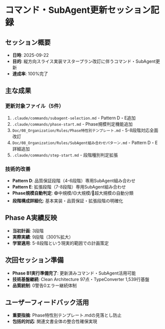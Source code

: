 # コマンド・SubAgent更新セッション記録

## セッション概要
- **日時**: 2025-09-22
- **目的**: 縦方向スライス実装マスタープラン改訂に伴うコマンド・SubAgent更新
- **達成率**: 100%完了

## 主な成果
### 更新対象ファイル（5件）
1. `.claude/commands/subagent-selection.md` - Pattern D・E追加
2. `.claude/commands/phase-start.md` - Phase規模判定機能追加
3. `Doc/08_Organization/Rules/Phase特性別テンプレート.md` - 5-8段階対応全面改訂
4. `Doc/08_Organization/Rules/SubAgent組み合わせパターン.md` - Pattern D・E詳細追加
5. `.claude/commands/step-start.md` - 段階種別判定拡張

### 技術的改善
- **Pattern D**: 品質保証段階（4-6段階）専用SubAgent組み合わせ
- **Pattern E**: 拡張段階（7-8段階）専用SubAgent組み合わせ
- **Phase規模自動判定**: 🟢中規模/🟡大規模/🔴超大規模の自動分類
- **段階構成詳細化**: 基本実装・品質保証・拡張段階の明確化

## Phase A実績反映
- **当初計画**: 3段階
- **実際実績**: 9段階（300%拡大）
- **学習適用**: 5-8段階という現実的範囲での計画策定

## 次回セッション準備
- **Phase B1実行準備完了**: 更新済みコマンド・SubAgent活用可能
- **技術基盤継続**: Clean Architecture 97点・TypeConverter 1,539行基盤
- **品質統制**: 0警告0エラー継続体制

## ユーザーフィードバック活用
- **重要指摘**: Phase特性別テンプレート.mdの見落とし防止
- **包括的対応**: 関連文書全体の整合性確保実現